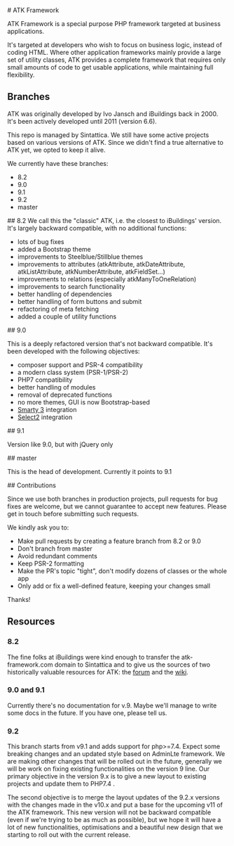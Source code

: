 # ATK Framework

ATK Framework is a special purpose PHP framework targeted at business applications.

It's targeted at developers who wish to focus on business logic, instead of coding HTML. Where other application frameworks mainly provide a large set of utility classes, ATK provides a complete framework that requires only small amounts of code to get usable applications, while maintaining full flexibility.

## Branches

ATK was originally developed by Ivo Jansch and iBuildings back in 2000. It's been actively developed until 2011 (version 6.6).

This repo is managed by Sintattica. We still have some active projects based on various versions of ATK. Since we didn't find a true alternative to ATK yet, we opted to keep it alive.

We currently have these branches:

* 8.2
* 9.0
* 9.1
* 9.2
* master

## 8.2
We call this the "classic" ATK, i.e. the closest to iBuildings' version. It's largely backward compatible, with no additional functions:

* lots of bug fixes
* added a Bootstrap theme
* improvements to Steelblue/Stillblue themes
* improvements to attributes (atkAttribute, atkDateAttribute, atkListAttribute, atkNumberAttribute, atkFieldSet...)
* improvements to relations (especially atkManyToOneRelation)
* improvements to search functionality
* better handling of dependencies
* better handling of form buttons and submit
* refactoring of meta fetching
* added a couple of utility functions

## 9.0

This is a deeply refactored version that's not backward compatible. It's been developed with the following objectives:

* composer support and PSR-4 compatibility
* a modern class system (PSR-1/PSR-2)
* PHP7 compatibility
* better handling of modules
* removal of deprecated functions
* no more themes, GUI is now Bootstrap-based
* [Smarty 3](http://www.smarty.net/v3_overview) integration
* [Select2](https://select2.github.io/) integration


## 9.1

Version like 9.0, but with jQuery only

## master

This is the head of development. Currently it points to 9.1

## Contributions

Since we use both branches in production projects, pull requests for bug fixes are welcome, but we cannot guarantee to accept new features. Please get in touch before submitting such requests.

We kindly ask you to:

- Make pull requests by creating a feature branch from 8.2 or 9.0
- Don't branch from master
- Avoid redundant comments
- Keep PSR-2 formatting
- Make the PR's topic "tight", don't modify dozens of classes or the whole app
- Only add or fix a well-defined feature, keeping your changes small

Thanks!

## Resources

### 8.2
The fine folks at iBuildings were kind enough to transfer the atk-framework.com domain to Sintattica and to give us the sources of two historically valuable resources for ATK: the [forum](http://atk-framework.com/forum/) and the [wiki](http://atk-framework.com/wiki/).

### 9.0 and 9.1
Currently there's no documentation for v.9. Maybe we'll manage to write some docs in the future. If you have one, please tell us.

### 9.2
This branch starts from v9.1 and adds support for php>=7.4. Expect some breaking changes and an updated style based on AdminLte framework. 
We are making other changes that will be rolled out in the future, generally we will be work on fixing existing functionalities on the version 9 line. 
Our primary objective in the version 9.x is to give a new layout to existing projects and update them to PHP7.4 . 

The second objective is to merge the layout updates of the 9.2.x versions with the changes made in the v10.x and put a base for the upcoming v11 of the ATK framework. 
This new version will not be backward compatible (even if we're trying to be as much as possible), but we hope it will have a lot of new functionalities, optimisations and a beautiful new design that we starting to roll out with the current release. 

